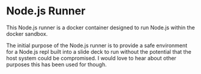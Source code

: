 # Node.js Runner

This Node.js runner is a docker container designed to run Node.js within the docker sandbox.

The initial purpose of the Node.js runner is to provide a safe environment for a Node.js repl built into a slide deck to run without the potential that the host system could be compromised. I would love to hear about other purposes this has been used for though.
